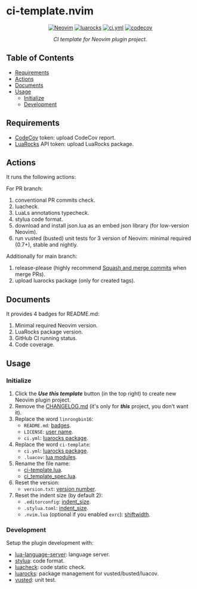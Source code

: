 # ci-template.nvim

<p align="center">
<a href="https://github.com/neovim/neovim/releases/v0.7.0"><img alt="Neovim" src="https://img.shields.io/badge/Neovim-v0.7+-57A143?logo=neovim&logoColor=57A143" /></a>
<a href="https://luarocks.org/modules/linrongbin16/linrongbin16-ci-template.nvim"><img alt="luarocks" src="https://custom-icon-badges.demolab.com/luarocks/v/linrongbin16/linrongbin16-ci-template.nvim?label=LuaRocks&labelColor=063B70&logo=tag&logoColor=fff&color=008B8B" /></a>
<a href="https://github.com/linrongbin16/ci-template.nvim/actions/workflows/ci.yml"><img alt="ci.yml" src="https://img.shields.io/github/actions/workflow/status/linrongbin16/ci-template.nvim/ci.yml?label=GitHub%20CI&labelColor=181717&logo=github&logoColor=fff" /></a>
<a href="https://app.codecov.io/github/linrongbin16/ci-template.nvim"><img alt="codecov" src="https://img.shields.io/codecov/c/github/linrongbin16/ci-template.nvim?logo=codecov&logoColor=F01F7A&label=Codecov" /></a>
</p>

<p align="center"><i>
CI template for Neovim plugin project.
</i></p>

## Table of Contents

- [Requirements](#requirements)
- [Actions](#actions)
- [Documents](#documents)
- [Usage](#usage)
  - [Initialize](#initialize)
  - [Development](#development)

## Requirements

- [CodeCov](https://about.codecov.io/) token: upload CodeCov report.
- [LuaRocks](https://luarocks.org/) API token: upload LuaRocks package.

## Actions

It runs the following actions:

For PR branch:

1. conventional PR commits check.
2. luacheck.
3. LuaLs annotations typecheck.
4. stylua code format.
5. download and install json.lua as an embed json library (for low-version Neovim).
6. run vusted (busted) unit tests for 3 version of Neovim: minimal required (0.7+), stable and nightly.

Additionally for main branch:

1. release-please (highly recommend [Squash and merge commits](https://docs.github.com/en/pull-requests/collaborating-with-pull-requests/incorporating-changes-from-a-pull-request/about-pull-request-merges#squash-and-merge-your-commits) when merge PRs).
2. upload luarocks package (only for created tags).

## Documents

It provides 4 badges for README.md:

1. Minimal required Neovim version.
1. LuaRocks package version.
1. GitHub CI running status.
1. Code coverage.

## Usage

### Initialize

1. Click the **_Use this template_** button (in the top right) to create new Neovim plugin project.
2. Remove the [CHANGELOG.md](https://github.com/linrongbin16/ci-template.nvim/blob/8ba994d7a64c52bb3a4a046068a510f54219aacd/CHANGELOG.md?plain=1#L1) (it's only for **_this_** project, you don't want it).
3. Replace the word `linrongbin16`:
   - `README.md`: [badges](https://github.com/linrongbin16/ci-template.nvim/blob/9313f7927b133abe342ee4fa1758fb438c6a9c57/README.md?plain=1#L4-L7).
   - `LICENSE`: [user name](https://github.com/linrongbin16/ci-template.nvim/blob/9313f7927b133abe342ee4fa1758fb438c6a9c57/LICENSE?plain=1#L3).
   - `ci.yml`: [luarocks package](https://github.com/linrongbin16/ci-template.nvim/blob/d4a39cecc5384884d2c1d9d205d3503ab266ec21/.github/workflows/ci.yml?plain=1#L122).
4. Replace the word `ci-template`:
   - `ci.yml`: [luarocks package](https://github.com/linrongbin16/ci-template.nvim/blob/d4a39cecc5384884d2c1d9d205d3503ab266ec21/.github/workflows/ci.yml?plain=1#L122).
   - `.luacov`: [lua modules](https://github.com/linrongbin16/ci-template.nvim/blob/792fcc25184f0ac3f20c2037ed6a4ae48f4c28d3/.luacov?plain=1#L2-L3).
5. Rename the file name:
   - [ci-template.lua](https://github.com/linrongbin16/ci-template.nvim/blob/203b21999ccd1e43a7e3d5d26e690ff75aeee403/lua/ci-template.lua).
   - [ci_template_spec.lua](https://github.com/linrongbin16/ci-template.nvim/blob/203b21999ccd1e43a7e3d5d26e690ff75aeee403/test/ci_template_spec.lua).
6. Reset the version:
   - `version.txt`: [version number](https://github.com/linrongbin16/ci-template.nvim/blob/792fcc25184f0ac3f20c2037ed6a4ae48f4c28d3/version.txt?plain=1#L1).
7. Reset the indent size (by default 2):
   - `.editorconfig`: [indent_size](https://github.com/linrongbin16/ci-template.nvim/blob/7de9e40f84d53d9d07d3206e4979347a942cbd30/.editorconfig?plain=1#L7).
   - `.stylua.toml`: [indent_size](https://github.com/linrongbin16/ci-template.nvim/blob/792fcc25184f0ac3f20c2037ed6a4ae48f4c28d3/.stylua.toml?plain=1#L4).
   - `.nvim.lua` (optional if you enabled `exrc`): [shiftwidth](https://github.com/linrongbin16/ci-template.nvim/blob/b752ecd228a2a3307123315f22bee97bf8760544/.nvim.lua?plain=1#L1-L3).

### Development

Setup the plugin development with:

- [lua-language-server](https://github.com/LuaLS/lua-language-server): language server.
- [stylua](https://github.com/JohnnyMorganz/StyLua): code format.
- [luacheck](https://github.com/lunarmodules/luacheck): code static check.
- [luarocks](https://luarocks.org/): package management for vusted/busted/luacov.
- [vusted](https://github.com/notomo/vusted): unit test.
